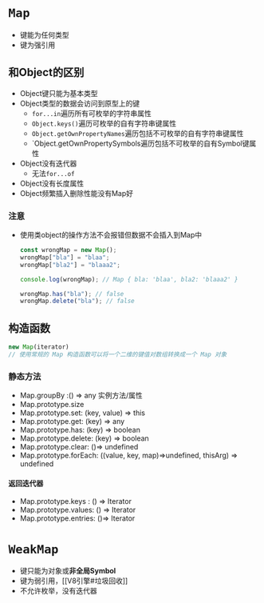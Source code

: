 # `Map`
- 键能为任何类型
- 键为强引用
## 和Object的区别
- Object键只能为基本类型
- Object类型的数据会访问到原型上的键
	- `for...in`遍历所有可枚举的字符串属性
	- `Object.keys()`遍历可枚举的自有字符串键属性
	- `Object.getOwnPropertyNames`遍历包括不可枚举的自有字符串键属性
	- `Object.getOwnPropertySymbols遍历包括不可枚举的自有Symbol键属性
- Object没有迭代器
	- 无法`for...of`
- Object没有长度属性
- Object频繁插入删除性能没有Map好
### 注意
- 使用类object的操作方法不会报错但数据不会插入到Map中
	```javascript
	const wrongMap = new Map();
	wrongMap["bla"] = "blaa";
	wrongMap["bla2"] = "blaaa2";
	
	console.log(wrongMap); // Map { bla: 'blaa', bla2: 'blaaa2' }

	wrongMap.has("bla"); // false
	wrongMap.delete("bla"); // false
	```
## 构造函数
```javascript
new Map(iterator)
// 使用常规的 Map 构造函数可以将一个二维的键值对数组转换成一个 Map 对象
```
### 静态方法
- Map.groupBy :() => any
实例方法/属性
- Map.prototype.size
- Map.prototype.set: (key, value) => this
- Map.prototype.get: (key) => any
- Map.prototype.has: (key) => boolean
- Map.prototype.delete: (key) => boolean
- Map.prototype.clear: ()=> undefined
- Map.prototype.forEach: ((value, key, map)=>undefined, thisArg) => undefined
#### 返回迭代器
- Map.prototype.keys : () =>  Iterator
- Map.prototype.values: () => Iterator
- Map.prototype.entries: ()=> Iterator

# `WeakMap`
- 键只能为对象或**非全局Symbol**
- 键为弱引用，[[V8引擎#垃圾回收]]
- 不允许枚举，没有迭代器